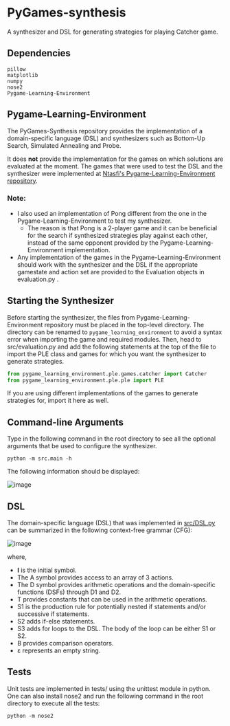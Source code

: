 # PyGames-synthesis
A synthesizer and DSL for generating strategies for playing Catcher game.

## Dependencies

```
pillow
matplotlib
numpy
nose2
Pygame-Learning-Environment
```

## Pygame-Learning-Environment
The PyGames-Synthesis repository provides the implementation of a domain-specific language (DSL) and synthesizers such as Bottom-Up Search, Simulated Annealing and Probe.

It does **not** provide the implementation for the games on which solutions are evaluated at the moment. The games that were used to test the
DSL and the synthesizer were implemented at [Ntasfi's Pygame-Learning-Environment repository](https://github.com/ntasfi/PyGame-Learning-Environment).

### Note:

- I also used an implementation of Pong different from the one in the Pygame-Learning-Environment to test my synthesizer.
  - The reason is that Pong is a 2-player game and it can be beneficial for the search if synthesized strategies play against each other, instead of the same opponent provided by the Pygame-Learning-Environment implementation.
- Any implementation of the games in the Pygame-Learning-Environment should work with the synthesizer and the DSL if the appropriate gamestate and action set are provided to the Evaluation objects in evaluation.py .

## Starting the Synthesizer
Before starting the synthesizer, the files from Pygame-Learning-Environment repository must be placed in the top-level directory.
The directory can be renamed to ```pygame_learning_environment``` to avoid a syntax error when importing the game and required modules.
Then, head to src/evaluation.py and add the following statements at the top of the file to import the PLE class and games for which you want the synthesizer to generate strategies.

```python
from pygame_learning_environment.ple.games.catcher import Catcher
from pygame_learning_environment.ple.ple import PLE
```

If you are using different implementations of the games to generate strategies for, import it here as well.

## Command-line Arguments

Type in the following command in the root directory to see all the optional arguments that be used to configure the synthesizer.

```console
python -m src.main -h
```

The following information should be displayed:

![image](https://user-images.githubusercontent.com/59672031/124525631-2e489c00-ddbd-11eb-951f-fb33b510f8dc.png)

## DSL

The domain-specific language (DSL) that was implemented in [src/DSL.py](https://github.com/olivier-vadiaval/catcher-synthesis/blob/main/src/DSL.py) can be summarized in the
following context-free grammar (CFG):

![image](https://user-images.githubusercontent.com/59672031/124653608-bc269480-de5a-11eb-9630-e78f26e9f15b.png)

where,
* **I** is the initial symbol. 
* The A symbol provides access to an array of 3 actions.
* The D symbol provides arithmetic operations and the domain-specific functions (DSFs) through D1 and D2.
* T provides constants that can be used in the arithmetic operations.
* S1 is the production rule for potentially nested if statements and/or successive if statements.
* S2 adds if-else statements.
* S3 adds for loops to the DSL. The body of the loop can be either S1 or S2.
* B provides comparison operators.
* ε represents an empty string.

## Tests

Unit tests are implemented in tests/ using the unittest module in python. One can also install nose2 and run the following command in the root directory
to execute all the tests:

```console
python -m nose2
```
